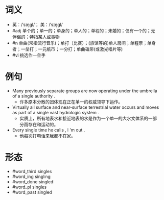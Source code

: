 # 词义
- 英：/ˈsɪŋɡl/； 美：/ˈsɪŋɡl/
- #adj 单个的；单一的；单身的；单人的；单程的；未婚的；仅有一个的；无伴侣的；特指某人或事物
- #n 单曲(常指流行音乐)；单打（比赛）；(旅馆等的)单人房间；单程票；单身者；一垒打；一元纸币；一分打；单曲磁带(或激光唱片等)
- #vi 挑选作一垒手
# 例句
- Many previously separate groups are now operating under the umbrella of a single authority .
	- 许多原本分散的团体现在正在单一的权威领导下运作。
- Virtually all surface and near-surface terrestrial water occurs and moves as part of a single vast hydrologic system .
	- 实质上，所有地表水和接近地表的水是作为一个单一的大水文体系的一部分而存在和运动的。
- Every single time he calls , I 'm out .
	- 他每次打电话来我都不在家。
# 形态
- #word_third singles
- #word_ing singling
- #word_done singled
- #word_pl singles
- #word_past singled

